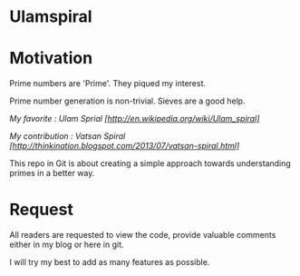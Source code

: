 Ulamspiral
==========

**Motivation** 
==============

Prime numbers are 'Prime'. They piqued my interest.

Prime number generation is non-trivial. Sieves are a good help.

*My favorite : Ulam Sprial [http://en.wikipedia.org/wiki/Ulam_spiral]*

*My contribution : Vatsan Spiral [http://thinkination.blogspot.com/2013/07/vatsan-spiral.html]*

This repo in Git is about creating a simple approach towards understanding primes in a better way.


**Request**
===========

All readers are requested to view the code, provide valuable comments either in my blog or here in git.

I will try my best to add as many features as possible.

